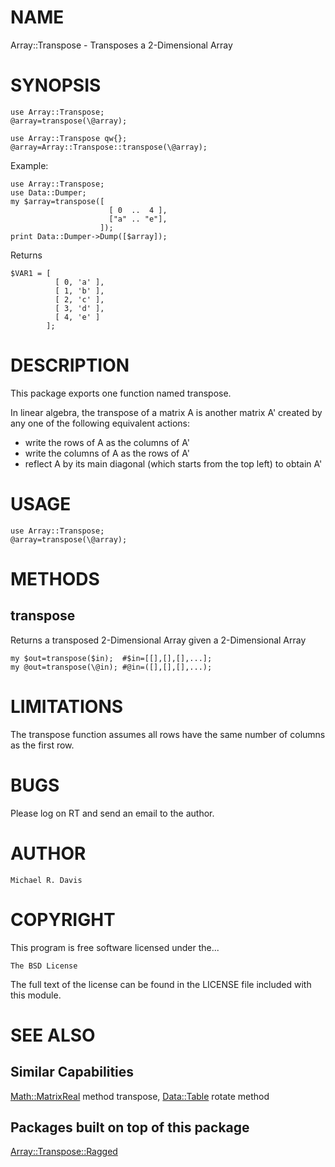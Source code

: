 # NAME

Array::Transpose - Transposes a 2-Dimensional Array

# SYNOPSIS

    use Array::Transpose;
    @array=transpose(\@array);

    use Array::Transpose qw{};
    @array=Array::Transpose::transpose(\@array);

Example:

    use Array::Transpose;
    use Data::Dumper;
    my $array=transpose([
                          [ 0  ..  4 ],
                          ["a" .. "e"],
                        ]);
    print Data::Dumper->Dump([$array]);

Returns

    $VAR1 = [
              [ 0, 'a' ],
              [ 1, 'b' ],
              [ 2, 'c' ],
              [ 3, 'd' ],
              [ 4, 'e' ]
            ];

# DESCRIPTION

This package exports one function named transpose.

In linear algebra, the transpose of a matrix A is another matrix A' created by any one of the following equivalent actions:

- write the rows of A as the columns of A'
- write the columns of A as the rows of A'
- reflect A by its main diagonal (which starts from the top left) to obtain A'

# USAGE

    use Array::Transpose;
    @array=transpose(\@array);

# METHODS

## transpose

Returns a transposed 2-Dimensional Array given a 2-Dimensional Array

    my $out=transpose($in);  #$in=[[],[],[],...];
    my @out=transpose(\@in); #@in=([],[],[],...);

# LIMITATIONS

The transpose function assumes all rows have the same number of columns as the first row.

# BUGS

Please log on RT and send an email to the author.

# AUTHOR

    Michael R. Davis

# COPYRIGHT

This program is free software licensed under the...

    The BSD License

The full text of the license can be found in the LICENSE file included with this module.

# SEE ALSO

## Similar Capabilities

[Math::MatrixReal](https://metacpan.org/pod/Math::MatrixReal) method transpose, [Data::Table](https://metacpan.org/pod/Data::Table) rotate method

## Packages built on top of this package

[Array::Transpose::Ragged](https://metacpan.org/pod/Array::Transpose::Ragged)
